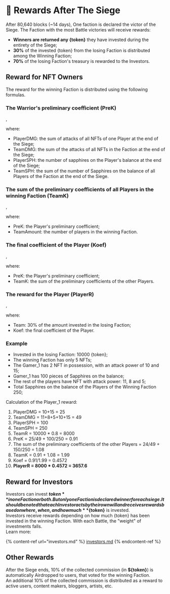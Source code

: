 # 🎇 Rewards After The Siege

After 80,640 blocks (~14 days), One faction is declared the victor of the Siege. The Faction with the 
most Battle victories will receive rewards:
* **Winners are returned any {token}** they have invested during the entirety of the Siege;
* **30%** of the invested {token} from the losing Faction is distributed among the Winning Faction;
* **70%** of the losing Faction's treasury is rewarded to the Investors.

## Reward for NFT Owners

The reward for the winning Faction is distributed using the following formulas.

### The Warrior's preliminary coefficient (PreK)

<MathComponent :mathExpression="'PreK={PlayerDMG} \over {TeamDMG}+{PlayerSPH} \over {TeamSPH}'" /></MathComponent>,

where:
* PlayerDMG: the sum of attacks of all NFTs of one Player at the end of the Siege;
* TeamDMG: the sum of the attacks of all NFTs in the Faction at the end of the Siege;
* PlayerSPH: the number of sapphires on the Player's balance at the end of the Siege;
* TeamSPH: the sum of the number of Sapphires on the balance of all Players of the Faction at the end of the Siege.

### The sum of the preliminary coefficients of all Players in the winning Faction (TeamK)

<MathComponent :mathExpression="'TeamK =(\sum_{i=Player}^{TeamAmount}PreK_i)'" /></MathComponent>,

where:
* PreK: the Player's preliminary coefficient;
* TeamAmount: the number of players in the winning Faction.

### The final coefficient of the Player (Koef)

<MathComponent :mathExpression="'Koef={PreK \over TeamK}'" /></MathComponent>,

where:
* PreK: the Player's preliminary coefficient;
* TeamK: the sum of the preliminary coefficients of the other Players.

### The reward for the Player (PlayerR)

<MathComponent :mathExpression="'PlayerR=TeamR*Koef'" /></MathComponent>,

where:
* Team: 30% of the amount invested in the losing Faction;
* Koef: the final coefficient of the Player.

### Example

* Invested in the losing Faction: 10000 {token};
* The winning Faction has only 5 NFTs;
* The Gamer_1 has 2 NFT in possession, with an attack power of 10 and 15;
* Gamer_1 has 100 pieces of Sapphires on the balance;
* The rest of the players have NFT with attack power: 11, 8 and 5;
* Total Sapphires on the balance of the Players of the Winning Faction 250;

Calculation of the Player_1 reward:
1. PlayerDMG = 10+15 = 25
2. TeamDMG = 11+8+5+10+15 = 49
3. PlayerSPH = 100
4. TeamSPH = 250
5. TeamR = 10000 * 0.8 = 8000
6. PreK =  25/49 + 100/250 = 0.91
7. The sum of the preliminary coefficients of the other Players = 24/49 + 150/250 = 1.08
8. TeamK = 0.91 + 1.08 = 1.99
9. Koef = 0.91/1.99 = 0.4572
10. **PlayerR = 8000 * 0.4572 = 3657.6**

## Reward for Investors
Investors can invest **${token}** in one Faction or both. But only one Faction is declared winner for each 
siege. It should be noted that each Investor acts by their own will and receives rewards based on where, 
when, and how much **${token}** is invested.\
Investors receive rewards depending on how much {token} has been invested in the winning Faction. With each 
Battle, the "weight" of investments falls.\
Learn more:

{% content-ref url="investors.md" %}
[investors.md](investors.md)
{% endcontent-ref %}

## Other Rewards

After the Siege ends, 10% of the collected commission (in **${token}**) is automatically Airdropped to users, that voted 
for the winning Faction.\
An additional 10% of the collected commission is distributed as a reward to active users, content makers, 
bloggers, artists, etc.